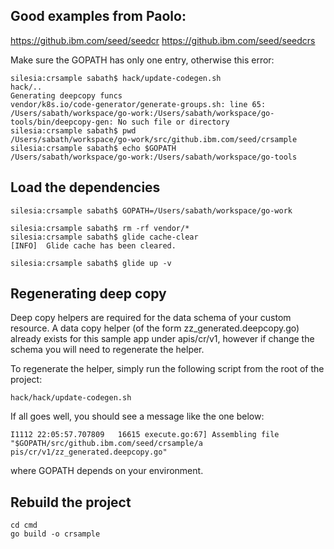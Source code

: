## Good examples from Paolo:
https://github.ibm.com/seed/seedcr
https://github.ibm.com/seed/seedcrs

Make sure the GOPATH has only one entry, otherwise this error:
```
silesia:crsample sabath$ hack/update-codegen.sh
hack/..
Generating deepcopy funcs
vendor/k8s.io/code-generator/generate-groups.sh: line 65: /Users/sabath/workspace/go-work:/Users/sabath/workspace/go-tools/bin/deepcopy-gen: No such file or directory
silesia:crsample sabath$ pwd
/Users/sabath/workspace/go-work/src/github.ibm.com/seed/crsample
silesia:crsample sabath$ echo $GOPATH
/Users/sabath/workspace/go-work:/Users/sabath/workspace/go-tools
```

## Load the dependencies
```
silesia:crsample sabath$ GOPATH=/Users/sabath/workspace/go-work

silesia:crsample sabath$ rm -rf vendor/*
silesia:crsample sabath$ glide cache-clear
[INFO]	Glide cache has been cleared.

silesia:crsample sabath$ glide up -v
```
## Regenerating deep copy

Deep copy helpers are required for the data schema of your custom resource. A data copy helper (of the form zz_generated.deepcopy.go) already exists for this sample app under apis/cr/v1, however if change the schema you will need to regenerate the helper.

To regenerate the helper, simply run the following script from the root of the project:

```
hack/hack/update-codegen.sh
```
If all goes well, you should see a message like the one below:

```
I1112 22:05:57.707809   16615 execute.go:67] Assembling file "$GOPATH/src/github.ibm.com/seed/crsample/a
pis/cr/v1/zz_generated.deepcopy.go"
```
where GOPATH depends on your environment.

## Rebuild the project

```
cd cmd
go build -o crsample
```
